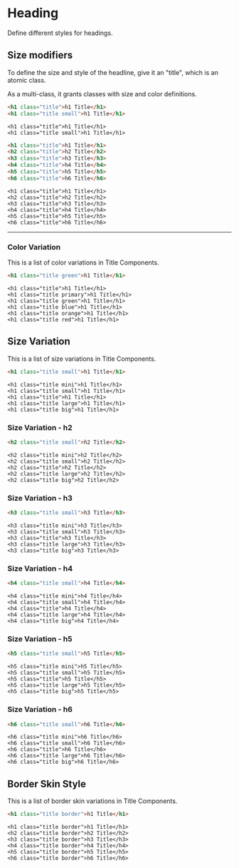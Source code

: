 # Heading

<p class="text docsLeadText">Define different styles for headings.</p>

## Size modifiers

To define the size and style of the headline, give it an "title", which is an atomic class.

As a multi-class, it grants classes with size and color definitions.

```html
<h1 class="title">h1 Title</h1>
<h1 class="title small">h1 Title</h1>
```

```example
<h1 class="title">h1 Title</h1>
<h1 class="title small">h1 Title</h1>
```

```html
<h1 class="title">h1 Title</h1>
<h2 class="title">h2 Title</h2>
<h3 class="title">h3 Title</h3>
<h4 class="title">h4 Title</h4>
<h5 class="title">h5 Title</h5>
<h6 class="title">h6 Title</h6>
```

```example
<h1 class="title">h1 Title</h1>
<h2 class="title">h2 Title</h2>
<h3 class="title">h3 Title</h3>
<h4 class="title">h4 Title</h4>
<h5 class="title">h5 Title</h5>
<h6 class="title">h6 Title</h6>
```

***

### Color Variation

This is a list of color variations in Title Components.

```html
<h1 class="title green">h1 Title</h1>
```

```example
<h1 class="title">h1 Title</h1>
<h1 class="title primary">h1 Title</h1>
<h1 class="title green">h1 Title</h1>
<h1 class="title blue">h1 Title</h1>
<h1 class="title orange">h1 Title</h1>
<h1 class="title red">h1 Title</h1>
```

## Size Variation

This is a list of size variations in Title Components.

```html
<h1 class="title small">h1 Title</h1>
```

```example
<h1 class="title mini">h1 Title</h1>
<h1 class="title small">h1 Title</h1>
<h1 class="title">h1 Title</h1>
<h1 class="title large">h1 Title</h1>
<h1 class="title big">h1 Title</h1>
```

### Size Variation - h2


```html
<h2 class="title small">h2 Title</h2>
```

```example
<h2 class="title mini">h2 Title</h2>
<h2 class="title small">h2 Title</h2>
<h2 class="title">h2 Title</h2>
<h2 class="title large">h2 Title</h2>
<h2 class="title big">h2 Title</h2>
```
### Size Variation - h3

```html
<h3 class="title small">h3 Title</h3>
```

```example
<h3 class="title mini">h3 Title</h3>
<h3 class="title small">h3 Title</h3>
<h3 class="title">h3 Title</h3>
<h3 class="title large">h3 Title</h3>
<h3 class="title big">h3 Title</h3>
```

### Size Variation - h4

```html
<h4 class="title small">h4 Title</h4>
```

```example
<h4 class="title mini">h4 Title</h4>
<h4 class="title small">h4 Title</h4>
<h4 class="title">h4 Title</h4>
<h4 class="title large">h4 Title</h4>
<h4 class="title big">h4 Title</h4>
```

### Size Variation - h5

```html
<h5 class="title small">h5 Title</h5>
```

```example
<h5 class="title mini">h5 Title</h5>
<h5 class="title small">h5 Title</h5>
<h5 class="title">h5 Title</h5>
<h5 class="title large">h5 Title</h5>
<h5 class="title big">h5 Title</h5>
```

### Size Variation - h6

```html
<h6 class="title small">h6 Title</h6>
```

```example
<h6 class="title mini">h6 Title</h6>
<h6 class="title small">h6 Title</h6>
<h6 class="title">h6 Title</h6>
<h6 class="title large">h6 Title</h6>
<h6 class="title big">h6 Title</h6>
```

## Border Skin Style

This is a list of border skin variations in Title Components.

```html
<h1 class="title border">h1 Title</h1>
```

```example
<h1 class="title border">h1 Title</h1>
<h2 class="title border">h2 Title</h2>
<h3 class="title border">h3 Title</h3>
<h4 class="title border">h4 Title</h4>
<h5 class="title border">h5 Title</h5>
<h6 class="title border">h6 Title</h6>
```
